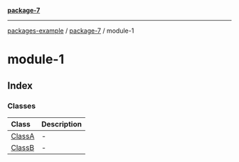 [**package-7**](../README.md)

***

[packages-example](../../README.md) / [package-7](../README.md) / module-1

# module-1

## Index

### Classes

| Class | Description |
| :------ | :------ |
| [ClassA](classes/ClassA.md) | - |
| [ClassB](classes/ClassB.md) | - |
